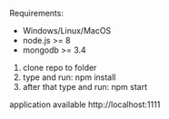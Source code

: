 Requirements:
- Windows/Linux/MacOS
- node.js >= 8
- mongodb >= 3.4

1. clone repo to folder
2. type and run: npm install
3. after that type and run: npm start

application available http://localhost:1111
